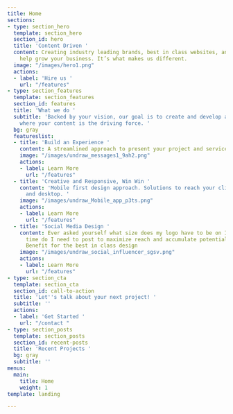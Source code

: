 ```yaml
---
title: Home
sections:
- type: section_hero
  template: section_hero
  section_id: hero
  title: 'Content Driven '
  content: Creating industry leading brands, best in class websites, and systems to
    help grow your business. It’s what makes us different.
  image: "/images/hero1.png"
  actions:
  - label: 'Hire us '
    url: "/features"
- type: section_features
  template: section_features
  section_id: features
  title: 'What we do '
  subtitle: 'Backed by your vision, our goal is to create and develop a web project
    where your content is the driving force. '
  bg: gray
  featureslist:
  - title: 'Build an Experience '
    content: A streamlined approach to present your project and services to your audience.
    image: "/images/undraw_messages1_9ah2.png"
    actions:
    - label: Learn More
      url: "/features"
  - title: 'Creative and Responsive, Win Win '
    content: 'Mobile first design approach. Solutions to reach your clients on mobile
      and desktop. '
    image: "/images/undraw_Mobile_app_p3ts.png"
    actions:
    - label: Learn More
      url: "/features"
  - title: 'Social Media Design '
    content: Ever asked yourself what size does my logo have to be on Instagram, what
      time do I need to post to maximize reach and accumulate potential customers?
      Benefit for the best in class design
    image: "/images/undraw_social_influencer_sgsv.png"
    actions:
    - label: Learn More
      url: "/features"
- type: section_cta
  template: section_cta
  section_id: call-to-action
  title: 'Let''s talk about your next project! '
  subtitle: ''
  actions:
  - label: 'Get Started '
    url: "/contact "
- type: section_posts
  template: section_posts
  section_id: recent-posts
  title: 'Recent Projects '
  bg: gray
  subtitle: ''
menus:
  main:
    title: Home
    weight: 1
template: landing

---
```

